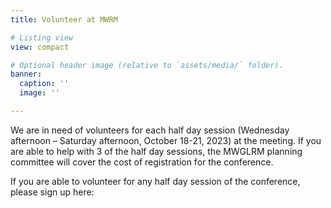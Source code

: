 ```yaml
---
title: Volunteer at MWRM

# Listing view
view: compact

# Optional header image (relative to `assets/media/` folder).
banner:
  caption: ''
  image: ''

---
```

We are in need of volunteers for each half day session (Wednesday afternoon – Saturday afternoon, October 18-21, 2023) at the meeting. If you are able to help with 3 of the half day sessions, the MWGLRM planning committee will cover the cost of registration for the conference.

If you are able to volunteer for any half day session of the conference, please sign up here: